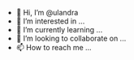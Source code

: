 - 👋 Hi, I’m @ulandra
- 👀 I’m interested in ...
- 🌱 I’m currently learning ...
- 💞️ I’m looking to collaborate on ...
- 📫 How to reach me ...

<!---
ulandra/ulandra is a ✨ special ✨ repository because its `README.md` (this file) appears on your GitHub profile.
You can click the Preview link to take a look at your changes.
--->
